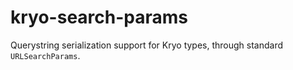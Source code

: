 # kryo-search-params

Querystring serialization support for Kryo types, through standard `URLSearchParams`.
